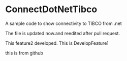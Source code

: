# ConnectDotNetTibco
A sample code to show connectivity to TIBCO from .net

The file is updated now.and reedited after pull request.

This feature2 developed. This is DevelopFeature1

this is from github

